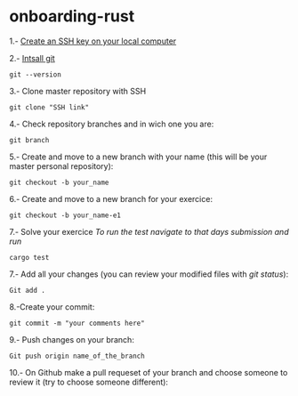 # onboarding-rust


1.- [Create an SSH key on your local computer](https://help.github.com/en/enterprise/2.15/user/articles/adding-a-new-ssh-key-to-your-github-account)

2.- [Intsall git](https://git-scm.com/book/en/v2/Getting-Started-Installing-Git)
```
git --version
```

3.- Clone master repository with SSH
```
git clone "SSH link"
```

4.- Check repository branches and in wich one you are:
```
git branch
```

5.- Create and move to a new branch with your name (this will be your master personal repository):
```
git checkout -b your_name
```

6.- Create and move to a new branch for your exercice:
```
git checkout -b your_name-e1
```

7.- Solve your exercice
*To run the test navigate to that days submission and run*

```
cargo test
```

7.- Add all your changes (you can review your modified files with *git status*):
```
Git add .
```

8.-Create your commit:
```
git commit -m "your comments here"

```

9.- Push changes on your branch:
```
Git push origin name_of_the_branch
```

10.- On Github make a pull requeset of your branch and choose someone to review it (try to choose someone different):





